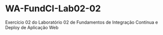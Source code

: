 # WA-FundCI-Lab02-02
Exercício 02 do Laboratório 02 de Fundamentos de Integração Contínua e Deploy de Aplicação Web

